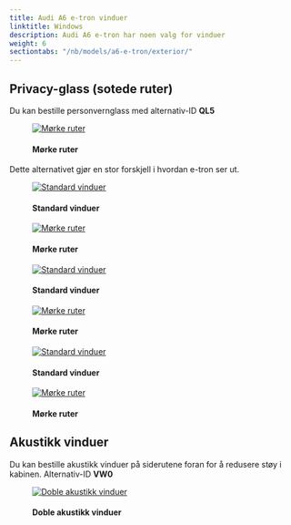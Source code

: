 ```yaml
---
title: Audi A6 e-tron vinduer 
linktitle: Windows
description: Audi A6 e-tron har noen valg for vinduer
weight: 6
sectiontabs: "/nb/models/a6-e-tron/exterior/"
---
```

<!-- markdownlint-disable MD033 -->

## Privacy-glass (sotede ruter)

Du kan bestille personvernglass med alternativ-ID **QL5**

<figure>
    <a href="https://media.electrichasgoneaudi.net/multimedia/models/e-tron/exterior/windows/privacywindows.jpg">
        <img src="https://media.electrichasgoneaudi.net/multimedia/models/e-tron/exterior/windows/privacywindowss.jpg"
        class="img-fluid" alt="Mørke ruter" title="Mørke ruter">
    </a>
    <figcaption><h4>Mørke ruter</h4></figcaption>
</figure>

Dette alternativet gjør en stor forskjell i hvordan e-tron ser ut.


<figure>
    <a href="https://media.electrichasgoneaudi.net/multimedia/models/e-tron/exterior/windows/standard_windows_1.jpg">
        <img src="https://media.electrichasgoneaudi.net/multimedia/models/e-tron/exterior/windows/standard_windows_1s.jpg"
        class="img-fluid" alt="Standard vinduer" title="Standard vinduer">
    </a>
    <figcaption><h4>Standard vinduer</h4></figcaption>
</figure>

<figure>
    <a href="https://media.electrichasgoneaudi.net/multimedia/models/e-tron/exterior/windows/privacy_windows_1.jpg">
        <img src="https://media.electrichasgoneaudi.net/multimedia/models/e-tron/exterior/windows/privacy_windows_1s.jpg"
        class="img-fluid" alt="Mørke ruter" title="Mørke ruter">
    </a>
    <figcaption><h4>Mørke ruter</h4></figcaption>
</figure>

<figure>
    <a href="https://media.electrichasgoneaudi.net/multimedia/models/e-tron/exterior/windows/standard_windows_2.jpg">
        <img src="https://media.electrichasgoneaudi.net/multimedia/models/e-tron/exterior/windows/standard_windows_2s.jpg"
        class="img-fluid" alt="Standard vinduer" title="Standard vinduer">
    </a>
    <figcaption><h4>Standard vinduer</h4></figcaption>
</figure>

<figure>
    <a href="https://media.electrichasgoneaudi.net/multimedia/models/e-tron/exterior/windows/privacy_windows_2.jpg">
        <img src="https://media.electrichasgoneaudi.net/multimedia/models/e-tron/exterior/windows/privacy_windows_2s.jpg"
        class="img-fluid" alt="Mørke ruter" title="Mørke ruter">
    </a>
    <figcaption><h4>Mørke ruter</h4></figcaption>
</figure>

<figure>
    <a href="https://media.electrichasgoneaudi.net/multimedia/models/e-tron/exterior/windows/standard_windows_3.jpg">
        <img src="https://media.electrichasgoneaudi.net/multimedia/models/e-tron/exterior/windows/standard_windows_3s.jpg"
        class="img-fluid" alt="Standard vinduer" title="Standard vinduer">
    </a>
    <figcaption><h4>Standard vinduer</h4></figcaption>
</figure>

<figure>
    <a href="https://media.electrichasgoneaudi.net/multimedia/models/e-tron/exterior/windows/privacy_windows_3.jpg">
        <img src="https://media.electrichasgoneaudi.net/multimedia/models/e-tron/exterior/windows/privacy_windows_3s.jpg"
        class="img-fluid" alt="Mørke ruter" title="Mørke ruter">
    </a>
    <figcaption><h4>Mørke ruter</h4></figcaption>
</figure>

## Akustikk vinduer

Du kan bestille akustikk vinduer på siderutene foran for å redusere støy i kabinen. Alternativ-ID **VW0**

<figure>
    <a href="https://media.electrichasgoneaudi.net/multimedia/models/e-tron/exterior/windows/doublewindows.jpg">
        <img src="https://media.electrichasgoneaudi.net/multimedia/models/e-tron/exterior/windows/doublewindowss.jpg"
        class="img-fluid" alt="Doble akustikk vinduer" title="Doble akustikk vinduer">
    </a>
    <figcaption><h4>Doble akustikk vinduer</h4></figcaption>
</figure>